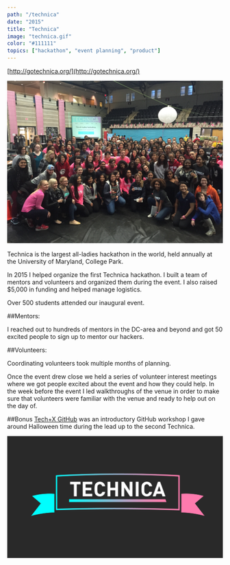 ```yaml
---
path: "/technica"
date: "2015"
title: "Technica"
image: "technica.gif"
color: "#111111"
topics: ["hackathon", "event planning", "product"]
---
```


[http://gotechnica.org/](http://gotechnica.org/)

![alt text](/images/technica/crowd.jpg "People at Technica")

Technica is the largest all-ladies hackathon in the world, held annually at the University of Maryland, College Park.

In 2015 I helped organize the first Technica hackathon. I built a team of mentors and volunteers and organized them during the event. I also raised $5,000 in funding and helped manage logistics. 

Over 500 students attended our inaugural event.

##Mentors:

I reached out to hundreds of mentors in the DC-area and beyond and got 50 excited people to sign up to mentor our hackers.

##Volunteers:

Coordinating volunteers took multiple months of planning. 

Once the event drew close we held a series of volunteer interest meetings where we got people excited about the event and how they could help. In the week before the event I led walkthroughs of the venue in order to make sure that volunteers were familiar with the venue and ready to help out on the day of.

##Bonus
[Tech+X GitHub](https://docs.google.com/presentation/d/116S7IZUc6esXZX-k3WWgjzdffxnpBE1gFtdgTFAnsHo/edit?usp=sharing) was an introductory GitHub workshop I gave around Halloween time during the lead up to the second Technica.

![alt text](/images/technica/technica.png "Technica logo")

